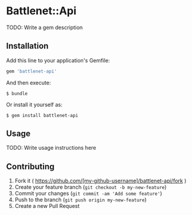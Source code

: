 # Battlenet::Api

TODO: Write a gem description

## Installation

Add this line to your application's Gemfile:

```ruby
gem 'battlenet-api'
```

And then execute:

    $ bundle

Or install it yourself as:

    $ gem install battlenet-api

## Usage

TODO: Write usage instructions here

## Contributing

1. Fork it ( https://github.com/[my-github-username]/battlenet-api/fork )
2. Create your feature branch (`git checkout -b my-new-feature`)
3. Commit your changes (`git commit -am 'Add some feature'`)
4. Push to the branch (`git push origin my-new-feature`)
5. Create a new Pull Request
